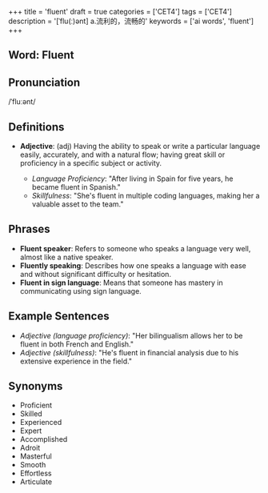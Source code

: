 +++
title = 'fluent'
draft = true
categories = ['CET4']
tags = ['CET4']
description = '[ˈflu(ː)ənt] a.流利的，流畅的'
keywords = ['ai words', 'fluent']
+++

## Word: Fluent

## Pronunciation
/ˈfluːənt/

## Definitions
- **Adjective**: (adj) Having the ability to speak or write a particular language easily, accurately, and with a natural flow; having great skill or proficiency in a specific subject or activity. 

  - _Language Proficiency_: "After living in Spain for five years, he became fluent in Spanish."
  - _Skillfulness_: "She's fluent in multiple coding languages, making her a valuable asset to the team."

## Phrases
- **Fluent speaker**: Refers to someone who speaks a language very well, almost like a native speaker.
- **Fluently speaking**: Describes how one speaks a language with ease and without significant difficulty or hesitation. 
- **Fluent in sign language**: Means that someone has mastery in communicating using sign language.

## Example Sentences
- _Adjective (language proficiency)_: "Her bilingualism allows her to be fluent in both French and English."
- _Adjective (skillfulness)_: "He's fluent in financial analysis due to his extensive experience in the field."

## Synonyms
- Proficient
- Skilled
- Experienced
- Expert
- Accomplished
- Adroit
- Masterful
- Smooth
- Effortless
- Articulate

